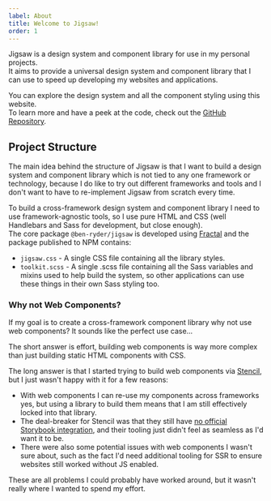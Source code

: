 ```yaml
---
label: About
title: Welcome to Jigsaw!
order: 1
---
```


Jigsaw is a design system and component library for use in my personal projects.  
It aims to provide a universal design system and component library that I can use to speed up developing my websites and applications.  

You can explore the design system and all the component styling using this website.  
To learn more and have a peek at the code, check out the [GitHub Repository](https://github.com/Ben-Ryder/jigsaw).

## Project Structure
The main idea behind the structure of Jigsaw is that I want to build a design system and component library
which is not tied to any one framework or technology, because I do like to try out different frameworks
and tools and I don't want to have to re-implement Jigsaw from scratch every time.

To build a cross-framework design system and component library I need to use framework-agnostic tools, so I use pure HTML and CSS (well Handlebars and Sass for development, but close enough).  
The core package `@ben-ryder/jigsaw` is developed using [Fractal](https://fractal.build/) and
the package published to NPM contains:
- `jigsaw.css` - A single CSS file containing all the library styles.
- `toolkit.scss` - A single .scss file containing all the Sass variables and mixins used to help build the system, so
other applications can use these things in their own Sass styling too.

### Why not Web Components?
If my goal is to create a cross-framework component library why not use web components? It
sounds like the perfect use case...

The short answer is effort, building web components is way more complex than just building static
HTML components with CSS.

The long answer is that I started trying to build web components via [Stencil](https://stenciljs.com/),
but I just wasn't happy with it for a few reasons:
- With web components I can re-use my components across frameworks yes,
but using a library to build them means that I am still effectively locked into that library.  
- The deal-breaker for Stencil was that they still have [no official Storybook integration](https://github.com/ionic-team/stencil/issues/2328), and their
tooling just didn't feel as seamless as I'd want it to be.
- There were also some potential issues with web components I wasn't sure about, such as the fact I'd need
additional tooling for SSR to ensure websites still worked without JS enabled.

These are all problems I could probably have worked around, but it wasn't really where I wanted to spend my effort.
